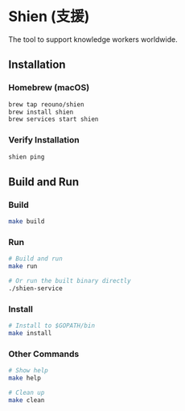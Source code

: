 # Shien (支援)

The tool to support knowledge workers worldwide.

## Installation

### Homebrew (macOS)

```bash
brew tap reouno/shien
brew install shien
brew services start shien
```

### Verify Installation

```bash
shien ping
```

## Build and Run

### Build
```bash
make build
```

### Run
```bash
# Build and run
make run

# Or run the built binary directly
./shien-service
```

### Install
```bash
# Install to $GOPATH/bin
make install
```

### Other Commands
```bash
# Show help
make help

# Clean up
make clean
```
